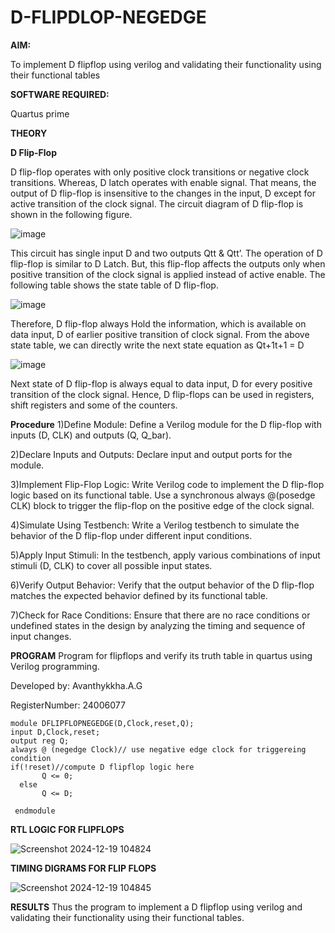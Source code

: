 # D-FLIPDLOP-NEGEDGE

**AIM:**

To implement  D flipflop using verilog and validating their functionality using their functional tables

**SOFTWARE REQUIRED:**

Quartus prime

**THEORY**

**D Flip-Flop**

D flip-flop operates with only positive clock transitions or negative clock transitions. Whereas, D latch operates with enable signal. That means, the output of D flip-flop is insensitive to the changes in the input, D except for active transition of the clock signal. The circuit diagram of D flip-flop is shown in the following figure.

![image](https://github.com/naavaneetha/D-FLIPDLOP-NEGEDGE/assets/154305477/48c81fe8-bc3f-40e7-95e2-519fc155ad51)

This circuit has single input D and two outputs Qtt & Qtt’. The operation of D flip-flop is similar to D Latch. But, this flip-flop affects the outputs only when positive transition of the clock signal is applied instead of active enable. The following table shows the state table of D flip-flop.

![image](https://github.com/naavaneetha/D-FLIPDLOP-NEGEDGE/assets/154305477/e5f3fda7-68ec-4a3a-a0a4-cf6f9cc4ab55)

Therefore, D flip-flop always Hold the information, which is available on data input, D of earlier positive transition of clock signal. From the above state table, we can directly write the next state equation as Qt+1t+1 = D

![image](https://github.com/naavaneetha/D-FLIPDLOP-NEGEDGE/assets/154305477/8592c0d8-2917-4142-91b9-d6c30dd891d2)

Next state of D flip-flop is always equal to data input, D for every positive transition of the clock signal. Hence, D flip-flops can be used in registers, shift registers and some of the counters.

**Procedure**
1)Define Module: Define a Verilog module for the D flip-flop with inputs (D, CLK) and outputs (Q, Q_bar).

2)Declare Inputs and Outputs: Declare input and output ports for the module.

3)Implement Flip-Flop Logic: Write Verilog code to implement the D flip-flop logic based on its functional table. Use a synchronous always @(posedge CLK) block to trigger the flip-flop on the positive edge of the clock signal.

4)Simulate Using Testbench: Write a Verilog testbench to simulate the behavior of the D flip-flop under different input conditions.

5)Apply Input Stimuli: In the testbench, apply various combinations of input stimuli (D, CLK) to cover all possible input states.

6)Verify Output Behavior: Verify that the output behavior of the D flip-flop matches the expected behavior defined by its functional table.

7)Check for Race Conditions: Ensure that there are no race conditions or undefined states in the design by analyzing the timing and sequence of input changes.

**PROGRAM**
Program for flipflops and verify its truth table in quartus using Verilog programming. 

Developed by: Avanthykkha.A.G

RegisterNumber: 24006077
```
module DFLIPFLOPNEGEDGE(D,Clock,reset,Q);
input D,Clock,reset;
output reg Q;
always @ (negedge Clock)// use negative edge clock for triggereing condition 
if(!reset)//compute D flipflop logic here
       Q <= 0;
  else
       Q <= D; 
   
 endmodule
```
**RTL LOGIC FOR FLIPFLOPS**

![Screenshot 2024-12-19 104824](https://github.com/user-attachments/assets/d0173e06-d712-4efe-81d7-b9225cddd234)


**TIMING DIGRAMS FOR FLIP FLOPS**

![Screenshot 2024-12-19 104845](https://github.com/user-attachments/assets/9f580eb1-6d1c-464d-a93c-60b3f927ccf7)


**RESULTS**
Thus the program to implement a D flipflop using verilog and validating their functionality using their functional tables.
